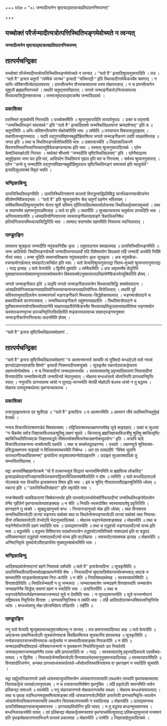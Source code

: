 +++
title = "०८ जन्मादीत्यनेन सृष्ट्याद्यष्टकत्वप्रतिपादननिरूपणम्"

+++


## यच्चोक्तं परैर्जन्मादीत्यत्रोत्पत्तिस्थितिभङ्गमेवोच्यते न त्वन्यत्

**जन्मादीत्यनेन सृष्ट्याद्यष्टकत्वप्रतिपादननिरूपणम्**

## **तात्पर्यचन्द्रिका**

यच्चोक्तं परैर्जन्मादीत्यत्रोत्पत्तिस्थितिभङ्गमेवोच्यते न त्वन्यत् । ‘‘यतो वै’’ इत्यादिश्रुत्यनुसारादिति । तन्न । ‘‘यतो वै’’ इत्यत्र चतुर्णां ‘‘तमेवैकं जानथ’’ इत्यादौ ‘‘यस्मिन्द्यौः’’ इति स्थित्यादीनामेकैकस्यैव श्रवणात् । न चाभि-संविशन्तीत्येतत्प्रलयपरम् । प्रयन्तीत्यनेन पौनरुक्त्यापत्त्या तस्य मोक्षपरत्वात् । न च प्रयन्तीत्यनेन सुषुप्तौ ब्रह्मप्राप्तिरुच्यते । तथापि चतुष्ट्वापरिहारात् । जगतो जन्माङ्गीकारेऽनित्यत्वापत्त्या मिथ्यात्वासिद्धेरुक्तत्वाच्च । तस्मात्सृष्ट्याद्यष्टकमेव जन्मादिपदार्थः ।

### **प्रकाशिका**

पराभिमतं सूत्रार्थमपि निरस्यति ॥ यच्चोक्तमिति ॥ श्रुत्यनुसारादिति तात्पर्यनुवादः । उक्तं च तद्भाष्ये ‘‘जन्मस्थितिभङ्गं समासार्थः’’ इति ‘‘यतो वै’’ इत्यादिवाक्ये जन्मस्थितिप्रलयानां क्रमदर्शनात्’’ इति च ॥ चतुर्णामिति ॥ अभि-संविशन्तीत्यनेन मोक्षोक्तेरिति भावः ॥ तमेवेति ॥ तस्याप्यत्र विषयत्वादुदाहृतम् । तथापीत्यभ्युपगमवादः । यदपि तद्गुणसंविज्ञानबहुव्रीहिमाश्रित्य जगतो जन्माङ्गीकरणं तदपि व्याहतमित्याह ॥ जगत इति ॥ तथा च स्थितिभङ्गावेवोपेयाविति भावः ॥ उक्तत्वाच्चेति ॥ जिज्ञासाधिकरणे विवरणाभिमतनित्यानित्यवस्तुविवेकखण्डनग्रन्थ इति भावः । तस्मात् श्रुत्यनुसारादित्यर्थः । एतेन केषाञ्चित्पक्षोऽपि निरस्तः । यथोक्तं श्रीभाष्ये ‘‘जन्मादीति सृष्टिस्थितिप्रलयम्’’ इति । एतेनैवाद्यस्य चतुर्मुखस्य जन्म यत इति मतं, आदिपदेन स्थितिमात्रं गृह्यत इति मतं च निरस्तम् । सर्वस्य श्रुत्यननुसारात् । एतेन ‘‘अन्ये तु जन्मादीति तद्गुणसंविज्ञानबहुव्रीहिमुपादाय सृष्टिस्थितिभङ्गं समासार्थ इति व्याकुर्वते’’ इत्यादिसुधावाक्यं विवृतं भवति ।

### **चन्द्रिकाबिन्दु**

उत्पत्तिस्थितिभङ्गमिति । उत्पत्तिस्थितिनाशानां कालतो विरुद्धत्वाद्विप्रतिषिद्धं चानधिकरणवाचीत्यनेन शीतोष्णमिवैकवद्भावः । ‘‘यतो वै’’ इति श्रुत्यनुसारेण चेच् चतुर्णां ग्रहणेन भवितव्यम् । तमेवैकमित्यादिश्रुत्यनुसारेण चेत्तत्र श्रुतौ यस्मिन् द्यौरित्यादिवाक्यपर्यालोचनया स्थितिकर्तृत्वमात्रमुच्यते । तथा च त्रयाणामेव ग्रहणमनुपपन्नमित्याह ॥ यतो वा इति ॥ तथापीति ॥ सुप्तप्राप्यत्वस्य चतुर्थस्य लाभादिति भावः । अनित्यत्वापत्येति ॥ ध्वंसप्रतियोगित्वापत्त्या स्वरूपाङ्गीकारप्रसङ्गे त्रैकालिकनिषेध प्रतियोगित्वरूपमिथ्यात्वासिद्धिरिति भावः । तस्मात् त्रयाणामेव ग्रहणमिति नियमस्य त्याजितत्वात् ।

### **पाण्डुरङ्गि**

लाघवाय सूत्रकृता जन्मादीति नपुंसकनिर्देशः कृतः । तदुपपादनाय समाहारमाह ॥ उत्पत्तिस्थितिभङ्गमिति ॥ जन्म आदिर्ययोः स्थितिभङ्गयोस्तौ जन्मादीत्यन्यपदार्थो यदि विशेषरूपेण विवक्ष्यते तर्हि जन्मादी अस्येति निर्देशे गौरवं स्यात् । तन्मा भूदिति सामान्यविवक्षया नपुंसकप्रयोगः कृतः सूत्रकृता । अत्र नपुंसकैक-वचनप्रयोगार्हत्वात् समाहारोऽत्राभिप्रेत इति भावः । यतो वेत्यादिश्रुत्यनुसाराद्वा त्रितय-मुच्यते श्रुत्यन्तरानुसाराद्वा । नाद्य इत्याह ॥ यतो वेत्यत्रेति ॥ द्वितीयं दूषयति ॥ तमेवैकमिति ॥ अत्र अमृतस्यैष सेतुरिति मुक्तप्राप्यत्वस्योक्तावप्युत्तरवाक्योक्तत्वेन विषयवाक्येऽनुक्तत्वात्तदभिप्रायेणैकैकस्येत्युक्तिरिति ज्ञेयम् ।

जगतो जन्माङ्गीकार इति ॥ यद्यपि जगतो जन्माङ्गीकारमात्रेण मिथ्यात्वासिद्धिः शक्योपपादना । ध्वंसप्रतियोगित्ववत्प्रागभावप्रतियोगित्वस्याप्यत्यन्ताभावप्रतियोगित्व-विरोधित्वात् । तथापि पूर्वं सविस्तरमुपपादितत्वेन तत्स्मारणार्थं भङ्गाङ्गीकारे मिथ्यात्वा-सिद्धेर्वक्तव्यत्वात् । भङ्गमात्रोपादाने च प्रथमातिक्रमे कारणाभावात् । जन्मस्थित्यङ्गीकारे तद्दूषणाभावप्रतीतेः । स्थितिमात्रोपादाने च पूर्वोक्तस्मरणायोगात्त्रितयोपादानेपि साक्षात्तदप्रतीतेरेकैकस्यैव मिथ्यात्वप्रतिकूलताभावप्रतीतेश्च भङ्गशब्देन चरमांतःकरणवृत्त्या प्रपञ्चनिवृत्तिरविवक्षितेति शङ्कास्पदत्वाच्च साक्षाद्भङ्गमनुक्त्वा जन्माङ्गीकारेणानित्यत्वा-पादनमिति ज्ञेयम् ।

------------------------------------------------------------------------

‘‘यतो वै’’ इत्यत्र सृष्टिस्थितिप्रलयमोक्षाणां ..

## **तात्पर्यचन्द्रिका**

‘‘यतो वै’’ इत्यत्र सृष्टिस्थितिप्रलयमोक्षाणां ‘‘य आत्मानमन्तरो यमयति त्वं मुक्तिदो बन्धदोऽतो मतो नस्त्वं ज्ञानदोऽज्ञानदश्चासि विष्णो’’ इत्यादौ नियमनादीनामप्युक्तेः । सूत्रकृतैव स्कान्देऽष्टकर्तृत्वस्य लक्षणत्वेनोक्तेश्च । न च नियत्यादीनां जन्मादावन्तर्भावः । स्वस्वव्यापारेषु प्रवृत्त्यादिरूपाणां नियत्यादीनां विनाशादेरिव जन्मादिमत्त्वेऽपि जन्मादिभ्यो भेदानुभवात् । मोक्षस्य बन्धध्वंसत्वे चोत्पत्तिरपि प्रागभावनिवृत्तिः स्यात् । ननूत्पत्तिः प्रागभावस्य ध्वंसो न तूत्पद्य-मानस्येति चेत्तर्हि मोक्षोऽपि बंधस्य ध्वंसो न तु बद्धस्य । मोक्षस्य परमपुरुषार्थतया पृथग्वाच्यत्वाच्च ।

### **प्रकाशिका**

तत्रानुदाहृतत्वात्ता एव श्रुतीराह ॥ ‘‘यतो वै’’ इत्यादिना ॥ य आत्मानमिति ॥ आत्मानं जीवं तदभिमानिचतुर्मुखं वेत्यर्थः ।

नन्वत्र विचारविधेरश्रवणान्नेदं विषयवाक्यम् । तद्विधिवाक्यस्थलक्षणानामेवेह सूत्रे सङ्ग्रहात् । उक्तं च सुधायां ‘‘न चैकमेव सर्वत्र जिज्ञासाविधायकश्रुतिषु लक्षणं श्रूयते । किन्त्वासु ब्रह्मजिज्ञासाविधात्रीषु श्रुतिषु क्वचित्सृष्टिः क्वचित्स्थितिरित्यष्टकं जिज्ञास्याद्धरे-र्विश्वस्योक्तमित्यनेकलक्षणोक्त्युपयोगः’’ इति । अत्रापि चाग्रे विचारविधायकनाना-वाक्येत्यादि वक्ष्यति । तथा च कथमेतदुदाहरणम् । उच्यते । लक्षणसूत्रे श्रुतिवाक्य-प्रसिद्धलक्षणस्य सङ्ग्रहो न विधिवाक्यस्थस्येति निर्बन्धः । अत एव तत्वप्रदीपे ‘‘विवेश भूतानि चराचराणीत्यर्थान्नियमनम्’’ इत्यादिना तादृशवाक्यान्येवोदाहृतानि । उदाहृतं सुधावाक्यादिकं तु सम्भाविताभिप्रायम् ।

यद्वा अन्तर्यामिब्राह्मणोपक्रमे ‘‘यो वै तत्काप्यसूत्रं विद्यात्तं चान्तर्यामिणमिति स ब्रह्मवित्स लोकवित्’’ इत्याद्यर्थवादात्तज्जिज्ञासाविधेरुन्नयनाद्विचारविधिवाक्यमेवैतदिति न दोषः ॥ त्वमिति ॥ यतो बन्धादिदाताऽतो नोऽस्माकं मतः विचारित इत्ययमप्यत्र विषय इति भावः । इयं च श्रुतिर् गीतातात्पर्योदाहृतश्रुतिरिति ध्येयम् ॥ स्कान्द इति ॥ ‘‘उत्पत्तिस्थितिसंहारा’’ इति स्मृत्येति भावः ।

नन्वन्येषामपि भावविकाराणां त्रिष्वेवान्तर्भाव इति परभाष्येऽन्तर्भावोक्तेर्नियत्यादीनां जन्मस्थितिभङ्गोपेतत्वेन तेनैव गृहीतेर्न पृथग्वाच्यतेत्याशङ्क्याह ॥ न चेति ॥ नियति-स्वरूपोक्तिः स्वस्वव्यापारेषु प्रवृत्तिरिति । ज्ञानाज्ञाने तु व्यक्ते । सुखदुःखानुभवो बन्धः । नित्यानन्दानुभवो मोक्ष इति ध्येयम् । यथा विनाशस्य जन्मस्थितिमत्त्वेऽपि ताभ्यां भङ्गस्य पार्थक्यं यथा वा स्थितेर्जन्मभङ्गवत्त्वेऽपि ताभ्यां पार्थक्यं तथा नियत्या-दीनां तत्त्रितयवत्त्वेऽपि तेभ्योऽपि भेदानुभवादित्यर्थः । मोक्षस्य भङ्गाभेदमाशङ्क्याह ॥ मोक्षस्येति ॥ तथा च भङ्गेनैवोत्पत्तेरपि ग्रहणं स्यादिति भावः ॥ उत्पद्यमानस्येति ॥ तथा च तद्ध्वंसो भङ्गपदार्थोऽन्यो वाच्य इति भावः ॥ बद्धस्येति ॥ बद्धस्य विशिष्टस्य पदार्थान्तरत्वेन तद्ध्वंसोऽप्यतिरिक्तो नाशपदार्थ इति वा बद्धपदं धर्मिसामान्यपरं तद्ध्वंसो नाशपदार्थोऽन्यो वाच्य इति वाऽभिप्रायः । भावरूपोऽप्यावश्यक इत्याह ॥ मोक्षस्येति ॥ अनिष्टनिवृत्तेः पुमर्थत्वेऽपीष्टप्राप्तेरेव मुख्यपुरुषार्थत्वमिति भावः ।

### **चन्द्रिकाबिन्दु**

आदिशब्दार्थत्वेनाष्टानां ग्रहणे नियामकं दर्शयति ॥ यतो वै’’ इत्यत्रेत्यादिना ॥ सूत्रकृतैवेति ॥ उत्पत्तिस्थितीत्यादिभाष्योदाहृतप्रमाणेनेति शेषः । नियत्यादीनां सृष्ट्यादिष्वेवान्तर्भावसम्भवाद् अष्टकं न सम्भवतीति साङ्कर्यमाशङ्क्य निरा-करोति ॥ न चेति ॥ नियतिशब्दार्थमाह । स्वस्वव्यापारेष्विति ॥ विनाशादेरिवेति ॥ नियतिर्जन्मवती न तु जन्मरूपा । जन्मवत्त्वमात्रेण जन्मग्रहणे विनाशस्यापि जन्मवत्वेन जन्मग्रहणेनैव सिद्धेस् त्रयाणां ग्रहणं न स्यादिति भावः । उत्पत्तिरपीति ॥ तथा च भङ्गपदेनैवोत्पत्तेर्ग्रहणसम्भवाज्जन्मपदं सूत्रे न देयमिति भावः । न तूत्पद्यमानस्येति ॥ सूत्रे यज्जन्मोपात्तं तद्विषयस्य निवृत्तिरेव विनाशः । प्रागभावनिवृत्तिश्च न तथेति भावः । तर्हि आदिपदोपात्तबन्धविषयत्वनिवृत्तिरेव ध्वंसः । बन्धध्वंसस्तु मोक्ष एवेत्यभिप्रेत्य परिहरति । तर्हीति ॥

### **पाण्डुरङ्गि**

ननु यतो वेत्यादि श्रुत्युक्तत्वाच्चतुष्टयमेवास्तु न त्वन्यत् । तत्र प्रमाणाभावादित्यत आह ॥ यतो वेत्यत्रेति ॥ अष्टकस्य प्रामाणिकत्वेऽपि सूत्रकारेणाष्टकं विवक्षितमित्यत्र सूत्रकारीयं ज्ञापकमाह ॥ सूत्रकृतैवेति ॥ नन्वेकस्यापरत्रान्तर्भावेनाष्टक-कर्तृत्वमेव न सम्भवतीत्याशङ्क्य निराकरोति ॥ न चेति ॥ जन्मपदार्थनियतिपदार्थ-योरैक्याज्जन्मनो न पृथक्करणं नियतेरित्युच्यते उत नियतेरपि जन्मसद्भावाज्जन्मग्रहणेनैव तस्या अपि प्राप्तत्वादिति वा । नाद्यः । स्वस्वव्यापारेषु प्रवृत्त्यादिरूपत्वे पदार्थैक्या-भावात् । न द्वितीयः । नियत्यादेर्जन्मादिमत्त्वेऽपि विनाशवद्भेदस्यानुभूयमानत्वादित्याह ॥ स्वस्वव्यापारेष्विति ॥ विनाशादेरित्यनेन, अन्यथा प्रागभावध्वंसरूपोत्पत्ते-र्ध्वंसोत्पत्तिरूपविनाशस्य वा पृथग्ग्रहणं न स्यादिति सूचयति ।

यद्वा तर्ह्युत्पत्तिकारणत्वे उक्ते ध्वंसस्याप्युत्पत्तिमत्त्वेन ध्वंसकारणत्वस्यापि लब्धत्वेन तस्यापि पृथगवक्तव्यतया त्रितयकर्तृत्वं त्वत्पक्षेऽप्यनुपपन्नम् । न च तत्रावान्तरविशेषेण पृथगुक्तिः । तर्हि प्रकृतेऽपि समानमिति भावेन प्रतिबन्द्या समाधत्ते ॥ स्वस्वेति ॥ ननु संहारकारणत्वे मोक्षकारणत्वमेव लब्धम् । मोक्षस्य बन्धध्वंसरूपत्वात् । तथा च पृथक् तदभिधानमयुक्तमित्याशङ्क्य तर्हि ध्वंसकारणत्वेऽभिहिते उत्पत्तेरपि प्रागभावनिवृत्ति-रूपत्वेन ध्वंसत्वेनोत्पत्तिकारणत्वस्यापि लब्धत्वेन त्रितयकारणत्वमपि न स्यादित्याह ॥ मोक्षस्येति ॥ उत्पद्यमानस्य उत्पत्तिविषयप्रागभावान्मुच्यमानस्य । प्रागभावप्रतियोगिन इति यावत् । न तु बद्धस्य बन्धान्मुच्यमानस्य । बन्धनिरूपकस्येति यावत् । एवं प्रतिबन्द्या मोक्षकर्तृत्वमप्यवश्यं पृथग्वाच्यमित्युपपाद्य प्रतिबन्द्यामुत्तरत्वं मन्यमानं प्रति पृथङ्मोक्षकारणत्वाभिधाने वास्तवं प्रकारमाह ॥ मोक्षस्येति ॥ परमेति ॥ जिज्ञासाहेतुत्वादित्यर्थः ।

